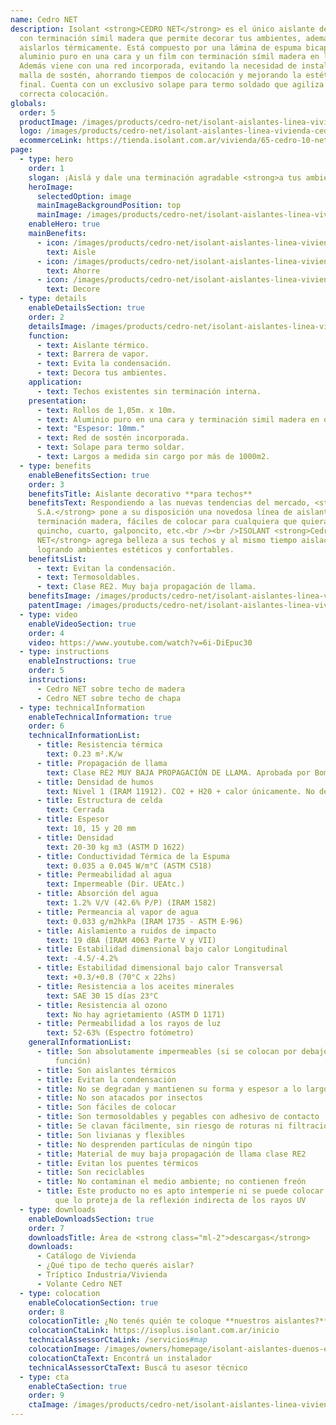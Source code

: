 ```yaml
---
name: Cedro NET
description: Isolant <strong>CEDRO NET</strong> es el único aislante del mercado
  con terminación símil madera que permite decorar tus ambientes, además de
  aislarlos térmicamente. Está compuesto por una lámina de espuma bicapa, con
  aluminio puro en una cara y un film con terminación símil madera en la otra.
  Además viene con una red incorporada, evitando la necesidad de instalar una
  malla de sostén, ahorrando tiempos de colocación y mejorando la estética
  final. Cuenta con un exclusivo solape para termo soldado que agiliza su
  correcta colocación.
globals:
  order: 5
  productImage: /images/products/cedro-net/isolant-aislantes-linea-vivienda-cedro-net-producto-rollo.png
  logo: /images/products/cedro-net/isolant-aislantes-linea-vivienda-cedro-net-logo.jpg
  ecommerceLink: https://tienda.isolant.com.ar/vivienda/65-cedro-10-net.html
page:
  - type: hero
    order: 1
    slogan: ¡Aislá y dale una terminación agradable <strong>a tus ambientes!</strong>
    heroImage:
      selectedOption: image
      mainImageBackgroundPosition: top
      mainImage: /images/products/cedro-net/isolant-aislantes-linea-vivienda-cedro-net-imagen-fondo.jpg
    enableHero: true
    mainBenefits:
      - icon: /images/products/cedro-net/isolant-aislantes-linea-vivienda-cedro-net-beneficio-1-aisle.svg
        text: Aisle
      - icon: /images/products/cedro-net/isolant-aislantes-linea-vivienda-cedro-net-beneficio-2.svg
        text: Ahorre
      - icon: /images/products/cedro-net/isolant-aislantes-linea-vivienda-cedro-net-beneficio-3.svg
        text: Decore
  - type: details
    enableDetailsSection: true
    order: 2
    detailsImage: /images/products/cedro-net/isolant-aislantes-linea-vivienda-cedro-net-imagen-detalle-producto.jpg
    function:
      - text: Aislante térmico.
      - text: Barrera de vapor.
      - text: Evita la condensación.
      - text: Decora tus ambientes.
    application:
      - text: Techos existentes sin terminación interna.
    presentation:
      - text: Rollos de 1,05m. x 10m.
      - text: Aluminio puro en una cara y terminación simil madera en otra.
      - text: "Espesor: 10mm."
      - text: Red de sostén incorporada.
      - text: Solape para termo soldar.
      - text: Largos a medida sin cargo por más de 1000m2.
  - type: benefits
    enableBenefitsSection: true
    order: 3
    benefitsTitle: Aislante decorativo **para techos**
    benefitsText: Respondiendo a las nuevas tendencias del mercado, <strong>ISOLANT
      S.A.</strong> pone a su disposición una novedosa línea de aislantes con
      terminación madera, fáciles de colocar para cualquiera que quiera aislar su
      quincho, cuarto, galponcito, etc.<br /><br />ISOLANT <strong>Cedro
      NET</strong> agrega belleza a sus techos y al mismo tiempo aislación térmica,
      logrando ambientes estéticos y confortables.
    benefitsList:
      - text: Evitan la condensación.
      - text: Termosoldables.
      - text: Clase RE2. Muy baja propagación de llama.
    benefitsImage: /images/products/cedro-net/isolant-aislantes-linea-vivienda-cedro-net-beneficio-exclusivo.jpg
    patentImage: /images/products/cedro-net/isolant-aislantes-linea-vivienda-cedro-net-patente.png
  - type: video
    enableVideoSection: true
    order: 4
    video: https://www.youtube.com/watch?v=6i-DiEpuc30
  - type: instructions
    enableInstructions: true
    order: 5
    instructions:
      - Cedro NET sobre techo de madera
      - Cedro NET sobre techo de chapa
  - type: technicalInformation
    enableTechnicalInformation: true
    order: 6
    technicalInformationList:
      - title: Resistencia térmica
        text: 0.23 m².K/w
      - title: Propagación de llama
        text: Clase RE2 MUY BAJA PROPAGACIÓN DE LLAMA. Aprobada por Bomberos Argentina.
      - title: Densidad de humos
        text: Nivel 1 (IRAM 11912). CO2 + H20 + calor únicamente. No desprende gases envenenantes.
      - title: Estructura de celda
        text: Cerrada
      - title: Espesor
        text: 10, 15 y 20 mm
      - title: Densidad
        text: 20-30 kg m3 (ASTM D 1622)
      - title: Conductividad Térmica de la Espuma
        text: 0.035 a 0.045 W/m°C (ASTM C518)
      - title: Permeabilidad al agua
        text: Impermeable (Dir. UEAtc.)
      - title: Absorción del agua
        text: 1.2% V/V (42.6% P/P) (IRAM 1582)
      - title: Permeancia al vapor de agua
        text: 0.033 g/m2hkPa (IRAM 1735 - ASTM E-96)
      - title: Aislamiento a ruidos de impacto
        text: 19 dBA (IRAM 4063 Parte V y VII)
      - title: Estabilidad dimensional bajo calor Longitudinal
        text: -4.5/-4.2%
      - title: Estabilidad dimensional bajo calor Transversal
        text: +0.3/+0.8 (70°C x 22hs)
      - title: Resistencia a los aceites minerales
        text: SAE 30 15 días 23°C
      - title: Resistencia al ozono
        text: No hay agrietamiento (ASTM D 1171)
      - title: Permeabilidad a los rayos de luz
        text: 52-63% (Espectro fotómetro)
    generalInformationList:
      - title: Son absolutamente impermeables (si se colocan por debajo no cumplen esta
          función)
      - title: Son aislantes térmicos
      - title: Evitan la condensación
      - title: No se degradan y mantienen su forma y espesor a lo largo del tiempo
      - title: No son atacados por insectos
      - title: Son fáciles de colocar
      - title: Son termosoldables y pegables con adhesivo de contacto
      - title: Se clavan fácilmente, sin riesgo de roturas ni filtraciones
      - title: Son livianas y flexibles
      - title: No desprenden partículas de ningún tipo
      - title: Material de muy baja propagación de llama clase RE2
      - title: Evitan los puentes térmicos
      - title: Son reciclables
      - title: No contaminan el medio ambiente; no contienen freón
      - title: Este producto no es apto intemperie ni se puede colocar sin un cielorraso
          que lo proteja de la reflexión indirecta de los rayos UV
  - type: downloads
    enableDownloadsSection: true
    order: 7
    downloadsTitle: Área de <strong class="ml-2">descargas</strong>
    downloads:
      - Catálogo de Vivienda
      - ¿Qué tipo de techo querés aislar?
      - Tríptico Industria/Vivienda
      - Volante Cedro NET
  - type: colocation
    enableColocationSection: true
    order: 8
    colocationTitle: ¿No tenés quién te coloque **nuestros aislantes?**
    colocationCtaLink: https://isoplus.isolant.com.ar/inicio
    technicalAssessorCtaLink: /servicios#map
    colocationImage: /images/owners/homepage/isolant-aislantes-duenos-e-inquilinos-isoplus-colocation.jpg
    colocationCtaText: Encontrá un instalador
    technicalAssessorCtaText: Buscá tu asesor técnico
  - type: cta
    enableCtaSection: true
    order: 9
    ctaImage: /images/products/cedro-net/isolant-aislantes-linea-vivienda-cedro-net-imagen-cta.jpg
---
```

